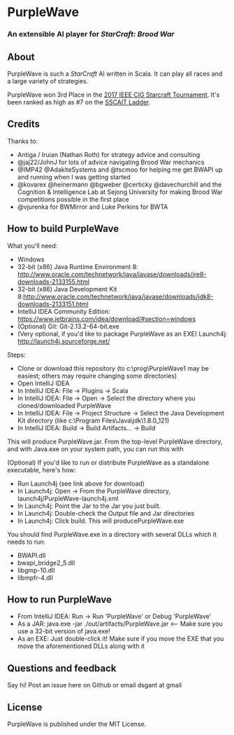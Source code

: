 # PurpleWave
### An extensible AI player for *StarCraft: Brood War*

## About
PurpleWave is such a *StarCraft* AI written in Scala. It can play all races and a large variety of strategies.

PurpleWave won 3rd Place in the [2017 IEEE CIG Starcraft Tournament](https://cilab.sejong.ac.kr/sc_competition/?p=1090). It's been ranked as high as #7 on the [SSCAIT Ladder](https://sscaitournament.com/index.php?action=scores). 

## Credits
Thanks to:
* Antiga / Iruian (Nathan Roth) for strategy advice and consulting
* @jaj22/JohnJ for lots of advice navigating Brood War mechanics
* @IMP42 @AdakiteSystems and @tscmoo for helping me get BWAPI up and running when I was getting started
* @kovarex @heinermann @bgweber @certicky @davechurchill and the Cognition & Intelligence Lab at Sejong University for making Brood War competitions possible in the first place
* @vjurenka for BWMirror and Luke Perkins for BWTA

## How to build PurpleWave
What you'll need:
* Windows
* 32-bit (x86) Java Runtime Environment 8: http://www.oracle.com/technetwork/java/javase/downloads/jre8-downloads-2133155.html
* 32-bit (x86) Java Development Kit 8:http://www.oracle.com/technetwork/java/javase/downloads/jdk8-downloads-2133151.html
* IntelliJ IDEA Community Edition: https://www.jetbrains.com/idea/download/#section=windows
* (Optional) Git: Git-2.13.2-64-bit.exe
* (Very optional, if you'd like to package PurpleWave as an EXE) Launch4j: http://launch4j.sourceforge.net/

Steps: 
* Clone or download this repository (to c:\prog\PurpleWave1 may be easiest; others may require changing some directories)
* Open IntelliJ IDEA
* In IntelliJ IDEA: File -> Plugins -> Scala
* In IntelliJ IDEA: File -> Open -> Select the directory where you cloned/downloaded PurpleWave
* In IntelliJ IDEA: File ->  Project Structure -> Select the Java Development Kit directory (like c:\Program Files\Java\jdk\1.8.0_121)
* In IntelliJ IDEA: Build -> Build Artifacts... -> Build

This will produce PurpleWave.jar. From the top-level PurpleWave directory, and with Java.exe on your system path, you can run this with 

(Optional) If you'd like to run or distribute PurpleWave as a standalone executable, here's how:
* Run Launch4j (see link above for download)
* In Launch4j: Open -> From the PurpleWave directory, launch4j/PurpleWave-launch4j.xml
* In Launch4j: Point the Jar to the Jar you just built.
* In Launch4j: Double-check the Output file and Jar directories
* In Launch4j: Click build. This will producePurpleWave.exe

You should find PurpleWave.exe in a directory with several DLLs which it needs to run:
* BWAPI.dll
* bwapi_bridge2_5.dll
* libgmp-10.dll
* libmpfr-4.dll

## How to run PurpleWave
* From IntelliJ IDEA: Run -> Run 'PurpleWave' or Debug 'PurpleWave'
* As a JAR: java.exe -jar ./out/artifacts/PurpleWave.jar <-- Make sure you use a 32-bit version of java.exe! 
* As an EXE: Just double-click it! Make sure if you move the EXE that you move the aforementioned DLLs along with it

## Questions and feedback
Say hi! Post an issue here on Github or email dsgant at gmail

## License
PurpleWave is published under the MIT License.